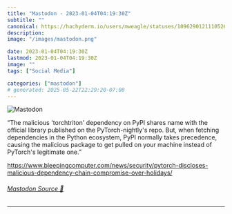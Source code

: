 ```yaml
---
title: "Mastodon - 2023-01-04T04:19:30Z"
subtitle: ""
canonical: https://hachyderm.io/users/mweagle/statuses/109629012111052630
description:
image: "/images/mastodon.png"

date: 2023-01-04T04:19:30Z
lastmod: 2023-01-04T04:19:30Z
image: ""
tags: ["Social Media"]

categories: ["mastodon"]
# generated: 2025-05-22T22:29:20-07:00
---
```

![Mastodon](/images/mastodon.png)

<p>“The malicious &#39;torchtriton&#39; dependency on PyPI shares name with the official library published on the PyTorch-nightly&#39;s repo. But, when fetching dependencies in the Python ecosystem, PyPI normally takes precedence, causing the malicious package to get pulled on your machine instead of PyTorch&#39;s legitimate one.”</p><p><a href="https://www.bleepingcomputer.com/news/security/pytorch-discloses-malicious-dependency-chain-compromise-over-holidays/" target="_blank" rel="nofollow noopener noreferrer" translate="no"><span class="invisible">https://www.</span><span class="ellipsis">bleepingcomputer.com/news/secu</span><span class="invisible">rity/pytorch-discloses-malicious-dependency-chain-compromise-over-holidays/</span></a></p>


###### [Mastodon Source 🐘](https://hachyderm.io/@mweagle/109629012111052630)

___
